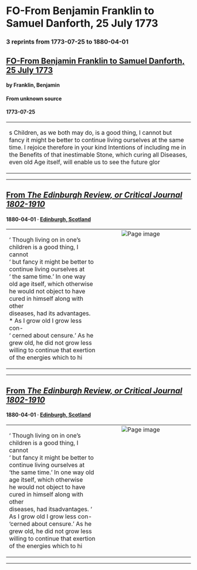 
# FO-From Benjamin Franklin to Samuel Danforth, 25 July 1773

### 3 reprints from 1773-07-25 to 1880-04-01

## [FO-From Benjamin Franklin to Samuel Danforth, 25 July 1773](https://founders.archives.gov/documents/Franklin/01-20-02-0177)

#### by Franklin, Benjamin

#### From unknown source

#### 1773-07-25

<table style="width: 100%;"><tr><td style="width: 50%">

s Children, as we both may do, is a good thing, I cannot but fancy it might be better to continue living ourselves at the same time. I rejoice therefore in your kind Intentions of including me in the Benefits of that inestimable Stone, which curing all Diseases, even old Age itself, will enable us to see the future glor
</td></tr></table>

---

## [From _The Edinburgh Review, or Critical Journal 1802-1910_](https://archive.org/details/sim_edinburgh-review-critical-journal_1880-04_151_310/page/n66/mode/1up?view=theater)

#### 1880-04-01 &middot; [Edinburgh, Scotland](http://dbpedia.org/resource/Edinburgh)

<table style="width: 100%;"><tr><td style="width: 50%">

  
‘ Though living on in one’s children is a good thing, I cannot  
‘ but fancy it might be better to continue living ourselves at  
‘ the same time.’ In one way old age itself, which otherwise  
he would not object to have cured in himself along with other  
diseases, had its advantages. * As I grow old I grow less con-  
‘ cerned about censure.’ As he grew old, he did not grow less  
willing to continue that exertion of the energies which to hi
</td><td style="width: 50%; max-height: 75%; margin: auto; display: block;">
<img alt="Page image" src="https://iiif.archive.org/iiif/sim_edinburgh-review-critical-journal_1880-04_151_310&#0036;66/pct:10.619919,45.184304,67.530488,10.820452/600,/0/default.jpg"/>
</td>
</tr></table>

---

## [From _The Edinburgh Review, or Critical Journal 1802-1910_](https://archive.org/details/sim_edinburgh-review-critical-journal_1880-04_151_310_0/page/n66/mode/1up?view=theater)

#### 1880-04-01 &middot; [Edinburgh, Scotland](http://dbpedia.org/resource/Edinburgh)

<table style="width: 100%;"><tr><td style="width: 50%">

  
‘ Though living on in one’s children is a good thing, I cannot  
‘ but fancy it might be better to continue living ourselves at  
‘the same time.’ In one way old age itself, which otherwise  
he would not object to have cured in himself along with other  
diseases, had itsadvantages. ‘ As I grow old I grow less con-  
‘cerned about censure.’ As he grew old, he did not grow less  
willing to continue that exertion of the energies which to hi
</td><td style="width: 50%; max-height: 75%; margin: auto; display: block;">
<img alt="Page image" src="https://iiif.archive.org/iiif/sim_edinburgh-review-critical-journal_1880-04_151_310_0&#0036;66/pct:11.976048,44.427527,66.417166,10.992692/600,/0/default.jpg"/>
</td>
</tr></table>

---

